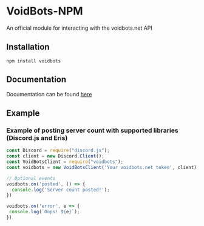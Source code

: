 # VoidBots-NPM
An official module for interacting with the voidbots.net API

## Installation
`npm install voidbots`

## Documentation
Documentation can be found [here](https://docs.voidbots.net/)

## Example

### Example of posting server count with supported libraries (Discord.js and Eris)
```js
const Discord = require("discord.js");
const client = new Discord.Client();
const VoidBotsClient = require("voidbots");
const voidbots = new VoidBotsClient('Your voidbots.net token', client);

// Optional events
voidbots.on('posted', () => {
  console.log('Server count posted!');
})

voidbots.on('error', e => {
 console.log(`Oops! ${e}`);
})
```
